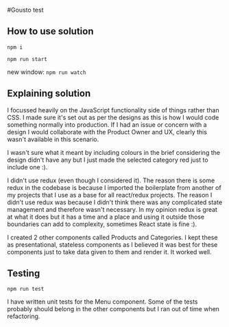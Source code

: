 #Gousto test

## How to use solution
`npm i`

`npm run start`

new window:
`npm run watch`

## Explaining solution

I focussed heavily on the JavaScript functionality side of things rather than CSS. I made sure it's set out as per the designs
as this is how I would code something normally into production. If I had an issue or concern with a design I would collaborate
with the Product Owner and UX, clearly this wasn't available in this scenario.

I wasn't sure what it meant by including colours in the brief considering the design didn't have any but I just made the selected
category red just to include one :).

I didn't use redux (even though I considered it). The reason there is some redux in the codebase is because I imported the boilerplate from another of my projects that I use as a base for all react/redux projects.
The reason I didn't use redux was because I didn't think there was any complicated state management and therefore wasn't necessary.
In my opinion redux is great at what it does but it has a time and a place and using it outside those boundaries can add to complexity, sometimes React state is fine :).

I created 2 other components called Products and Categories. I kept these as presentational, stateless components as I believed it was best for these components just to take data given to them and render it. It worked well.

## Testing
`npm run test`

I have written unit tests for the Menu component. Some of the tests probably should belong in the other components but I ran out of time when refactoring.

